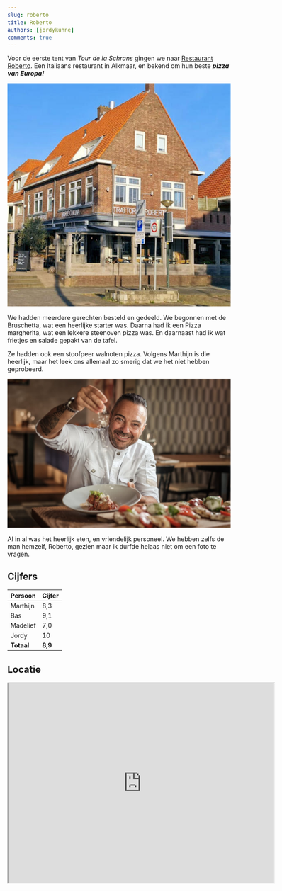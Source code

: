 ```yaml
---
slug: roberto
title: Roberto
authors: [jordykuhne]
comments: true
---
```


Voor de eerste tent van _Tour de la Schrans_ gingen we naar [Restaurant Roberto](https://roberto-alkmaar.nl/). Een Italiaans restaurant in Alkmaar, en bekend om hun beste _**pizza van Europa!**_

![Roberto](./pand.jpg)

<!-- truncate -->

We hadden meerdere gerechten besteld en gedeeld. We begonnen met de Bruschetta, wat een heerlijke starter was. Daarna had ik een Pizza margherita, wat een lekkere steenoven pizza was. En daarnaast had ik wat frietjes en salade gepakt van de tafel.

Ze hadden ook een stoofpeer walnoten pizza. Volgens Marthijn is die heerlijk, maar het leek ons allemaal zo smerig dat we het niet hebben geprobeerd. 

![Meneer Roberto](roberto-alkmaar.jpeg)

Al in al was het heerlijk eten, en vriendelijk personeel. We hebben zelfs de man hemzelf, Roberto, gezien maar ik durfde helaas niet om een foto te vragen.

## Cijfers

| Persoon  | Cijfer |
|----------|--------|
| Marthijn | 8,3    |
| Bas      | 9,1    |
| Madelief | 7,0    |
| Jordy    | 10     |
|**Totaal**|**8,9** |

## Locatie

<iframe src="https://www.google.com/maps/embed?pb=!1m18!1m12!1m3!1d2422.0190350890566!2d4.734338977020612!3d52.623500128561105!2m3!1f0!2f0!3f0!3m2!1i1024!2i768!4f13.1!3m3!1m2!1s0x47cf572c564c2bdb%3A0xe19e91f2fbae5e43!2sRoberto%20bar%20e%20cucina!5e0!3m2!1snl!2snl!4v1727826688913!5m2!1snl!2snl" width="600" height="450" allowfullscreen="" loading="lazy" referrerpolicy="no-referrer-when-downgrade"></iframe>
